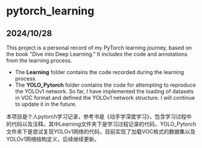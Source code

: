 # pytorch_learning
## 2024/10/28
This project is a personal record of my PyTorch learning journey, based on the book "Dive into Deep Learning." It includes the code and annotations from the learning process.
- The **Learning** folder contains the code recorded during the learning process.
- The **YOLO_Pytorch** folder contains the code for attempting to reproduce the YOLOv1 network. So far, I have implemented the loading of datasets in VOC format and defined the YOLOv1 network structure. I will continue to update it in the future.

本项目是个人pytorch学习记录，参考书是《动手学深度学习》，包含学习过程中的代码以及注释。其中Learning文件夹下是学习过程记录的代码，YOLO_Pytorch文件夹下是尝试复现YOLOv1网络的代码，目前实现了加载VOC格式的数据集以及YOLOv1网络结构定义，后续继续更新。
